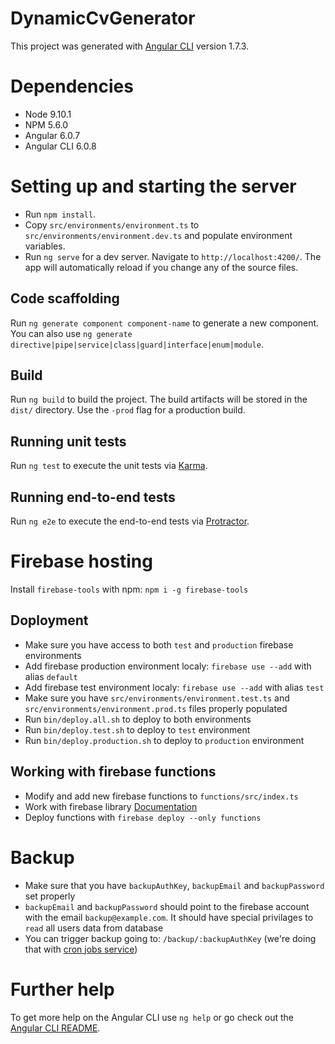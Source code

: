 # DynamicCvGenerator

This project was generated with [Angular CLI](https://github.com/angular/angular-cli) version 1.7.3.

# Dependencies

* Node 9.10.1
* NPM 5.6.0
* Angular 6.0.7
* Angular CLI 6.0.8


# Setting up and starting the server

* Run `npm install`.
* Copy `src/environments/environment.ts` to `src/environments/environment.dev.ts` and populate environment variables.
* Run `ng serve` for a dev server. Navigate to `http://localhost:4200/`. The app will automatically reload if you change any of the source files.

## Code scaffolding

Run `ng generate component component-name` to generate a new component. You can also use `ng generate directive|pipe|service|class|guard|interface|enum|module`.

## Build

Run `ng build` to build the project. The build artifacts will be stored in the `dist/` directory. Use the `-prod` flag for a production build.

## Running unit tests

Run `ng test` to execute the unit tests via [Karma](https://karma-runner.github.io).

## Running end-to-end tests

Run `ng e2e` to execute the end-to-end tests via [Protractor](http://www.protractortest.org/).

# Firebase hosting

Install `firebase-tools` with npm: `npm i -g firebase-tools`

## Doployment

* Make sure you have access to both `test` and `production` firebase environments
* Add firebase production environment localy: `firebase use --add` with alias `default`
* Add firebase test environment localy: `firebase use --add` with alias `test`
* Make sure you have `src/environments/environment.test.ts` and `src/environments/environment.prod.ts` files properly populated
* Run `bin/deploy.all.sh` to deploy to both environments
* Run `bin/deploy.test.sh` to deploy to `test` environment
* Run `bin/deploy.production.sh` to deploy to `production` environment

## Working with firebase functions

* Modify and add new firebase functions to `functions/src/index.ts`
* Work with firebase library [Documentation](https://firebase.google.com/docs/firestore/quickstart)
* Deploy functions with `firebase deploy --only functions`

# Backup

* Make sure that you have `backupAuthKey`, `backupEmail` and `backupPassword` set properly
* `backupEmail` and `backupPassword` should point to the firebase account with the email `backup@example.com`. It should have special privilages to `read` all users data from database
* You can trigger backup going to: `/backup/:backupAuthKey` (we're doing that with [cron jobs service](cron-job.org))

# Further help

To get more help on the Angular CLI use `ng help` or go check out the [Angular CLI README](https://github.com/angular/angular-cli/blob/master/README.md).
